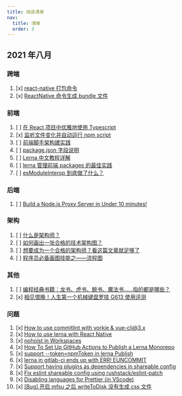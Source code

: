 ```yaml
---
title: 阅读清单
nav:
  title: 清单
  order: 3
---
```


## 2021 年八月

### 跨端

1. [x] [react-native 打包命令](https://www.jianshu.com/p/76b41831f1e1)
2. [x] [ReactNative 命令生成 bundle 文件](https://www.jianshu.com/p/76b41831f1e1)

### 前端

1. [ ] [在 React 项目中优雅地使用 Typescript](https://segmentfault.com/a/1190000020536678)
2. [x] [监听文件变化并自动运行 npm script](https://www.kancloud.cn/sllyli/npm-script/1243460)
3. [ ] [前端脚手架构建实践](https://zhuanlan.zhihu.com/p/101680922)
4. [ ] [package.json 字段说明](https://www.cnblogs.com/mengfangui/p/11174583.html)
5. [ ] [Lerna 中文教程详解](https://segmentfault.com/a/1190000019350611)
6. [ ] [lerna 管理前端 packages 的最佳实践](http://www.sosout.com/2018/07/21/lerna-repo.html)
7. [ ] [esModuleInterop 到底做了什么？](https://zhuanlan.zhihu.com/p/148081795)

### 后端

1. [ ] [Build a Node.js Proxy Server in Under 10 minutes!](https://www.twilio.com/blog/node-js-proxy-server)

### 架构

1. [ ] [什么是架构师？](https://zhuanlan.zhihu.com/p/38780884)
2. [ ] [如何画出一张合格的技术架构图？](https://www.jiqizhixin.com/articles/2019-04-11-22)
3. [ ] [想要成为一个合格的架构师？看这篇文章就足够了](https://cloud.tencent.com/developer/news/289881)
4. [ ] [程序员必备画图技能之——流程图](https://www.cnblogs.com/54chensongxia/p/12091304.html)

### 其他

1. [ ] [编程经典书籍：龙书、虎书、鲸书、魔法书……指的都是哪些？](https://cloud.tencent.com/developer/news/213107)
2. [x] [相见恨晚！人生第一个机械键盘罗技 G613 使用评测](https://post.smzdm.com/p/779760/)

### 问题

1. [x] [How to use commitlint with yorkie & vue-cli@3.x](https://dev.to/martinkr/how-to-use-commitlint-with-yorkie-vue-cli-3-x-4617)
2. [x] [How to use lerna with React Native](https://dushyant37.medium.com/how-to-use-lerna-with-react-native-1eaa79b5d8ec)
3. [x] [nohoist in Workspaces](https://classic.yarnpkg.com/blog/2018/02/15/nohoist/)
4. [x] [How To Set Up GitHub Actions to Publish a Lerna Monorepo](https://stackoverflow.com/questions/57597367/how-to-set-up-github-actions-to-publish-a-lerna-monorepo)
5. [x] [support --token=npmToken in lerna Publish](https://github.com/lerna/lerna/issues/2404)
6. [x] [lerna in gitlab-ci ends up with ERR! EUNCOMMIT](https://github.com/lerna/lerna/issues/1901)
7. [x] [Support having plugins as dependencies in shareable config](https://github.com/eslint/eslint/issues/3458)
8. [x] [Fix eslint shareable config using rushstack/eslint-patch](https://github.com/facebook/create-react-app/commit/6e10091a235ba4e15097be79b003fdde1f373331)
9. [x] [Disabling languages for Prettier (in VScode)](https://zellwk.com/blog/prettier-disable-languages/)
10. [x] [[Bug] 开启 mfsu 之后 writeToDisk 没有生成 css 文件](https://github.com/umijs/umi/issues/7132)
